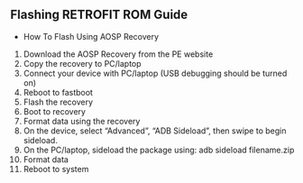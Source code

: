 ## Flashing RETROFIT ROM Guide

* How To Flash Using AOSP Recovery
1. Download the AOSP Recovery from the PE website
2. Copy the recovery to PC/laptop
3. Connect your device with PC/laptop (USB debugging should be turned on)
4. Reboot to fastboot 
5. Flash the recovery
6. Boot to recovery 
7. Format data using the recovery
8. On the device, select “Advanced”, “ADB Sideload”, then swipe to begin sideload.
9. On the PC/laptop, sideload the package using: adb sideload filename.zip
10. Format data
11. Reboot to system